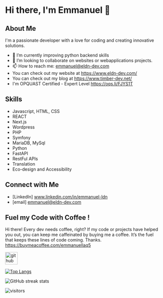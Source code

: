 # Hi there, I'm Emmanuel 👋

## About Me
I'm a passionate developer with a love for coding and creating innovative solutions. 

- 🌱 I’m currently improving python backend skills
- 👯 I’m looking to collaborate on websites or webapplications projects.
- 📫 How to reach me: emmanuel@eldn-dev.com
- You can check out my website at https://www.eldn-dev.com/
- You can check out my blog at https://www.timber-dev.net/
- I'm OPQUAST Certified - Expert Level https://oqs.li/FJYS1T


## Skills
- Javascript, HTML, CSS
- REACT
- Next.js
- Wordpress
- PHP
- Symfony
- MariaDB, MySql
- Python
- FastAPI
- RestFul APIs
- Translation
- Eco-design and Accessibility

## Connect with Me
- [LinkedIn] www.linkedin.com/in/emmanuel-ldn
- [email] emmanuel@eldn-dev.com

## Fuel my Code with Coffee !

Hi there! Every dev needs coffee, right? If my code or projects have helped you out, you can keep me caffeinated by buying me a coffee. It’s the fuel that keeps these lines of code coming. Thanks.
https://buymeacoffee.com/emmanuellaq5

[<img src='https://cdn.jsdelivr.net/npm/simple-icons@3.0.1/icons/github.svg' alt='github' height='40'>](https://github.com/elastra-fr)  

[![Top Langs](https://github-readme-stats.vercel.app/api/top-langs/?username=elastra-fr)](https://github.com/anuraghazra/github-readme-stats)

![GitHub streak stats](https://streak-stats.demolab.com/?user=elastra-fr)  

![visitors](https://visitor-badge.glitch.me/badge?page_id=elastra-fr.elastra-fr)
